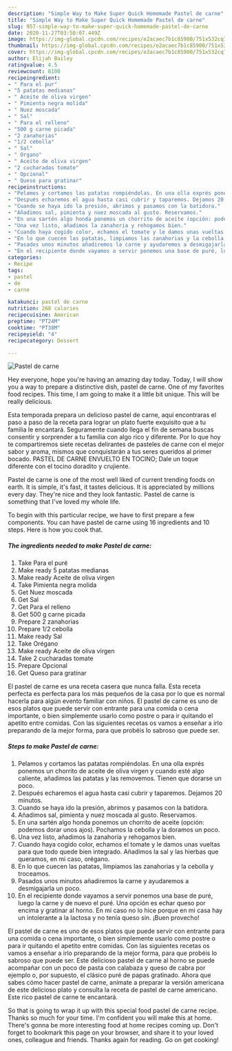 ```yaml
---
description: "Simple Way to Make Super Quick Homemade Pastel de carne"
title: "Simple Way to Make Super Quick Homemade Pastel de carne"
slug: 957-simple-way-to-make-super-quick-homemade-pastel-de-carne
date: 2020-11-27T03:50:07.449Z
image: https://img-global.cpcdn.com/recipes/e2acaec7b1c85900/751x532cq70/pastel-de-carne-foto-principal.jpg
thumbnail: https://img-global.cpcdn.com/recipes/e2acaec7b1c85900/751x532cq70/pastel-de-carne-foto-principal.jpg
cover: https://img-global.cpcdn.com/recipes/e2acaec7b1c85900/751x532cq70/pastel-de-carne-foto-principal.jpg
author: Elijah Bailey
ratingvalue: 4.5
reviewcount: 8100
recipeingredient:
- " Para el pur"
- "5 patatas medianas"
- " Aceite de oliva virgen"
- " Pimienta negra molida"
- " Nuez moscada"
- " Sal"
- " Para el relleno"
- "500 g carne picada"
- "2 zanahorias"
- "1/2 cebolla"
- " Sal"
- " Organo"
- " Aceite de oliva virgen"
- "2 cucharadas tomate"
- " Opcional"
- " Queso para gratinar"
recipeinstructions:
- "Pelamos y cortamos las patatas rompiéndolas. En una olla exprés ponemos un chorrito de aceite de oliva virgen y cuando esté algo caliente, añadimos las patatas y las removemos. Tienen que dorarse un poco."
- "Después echaremos el agua hasta casi cubrir y taparemos. Dejamos 20 minutos."
- "Cuando se haya ido la presión, abrimos y pasamos con la batidora."
- "Añadimos sal, pimienta y nuez moscada al gusto. Reservamos."
- "En una sartén algo honda ponemos un chorrito de aceite (opción: podemos dorar unos ajos). Pochamos la cebolla y la doramos un poco."
- "Una vez listo, añadimos la zanahoria y rehogamos bien."
- "Cuando haya cogido color, echamos el tomate y le damos unas vueltas para que todo quede bien integrado. Añadimos la sal y las hierbas que queramos, en mi caso, orégano."
- "En lo que cuecen las patatas, limpiamos las zanahorias y la cebolla y troceamos."
- "Pasados unos minutos añadiremos la carne y ayudaremos a desmigajarla un poco."
- "En el recipiente donde vayamos a servir ponemos una base de puré, luego la carne y de nuevo el puré. Una opción es echar queso por encima y gratinar al horno. En mi caso no lo hice porque en mi casa hay un intolerante a la lactosa y no tenía queso sin. ¡Buen provecho!"
categories:
- Recipe
tags:
- pastel
- de
- carne

katakunci: pastel de carne 
nutrition: 268 calories
recipecuisine: American
preptime: "PT24M"
cooktime: "PT38M"
recipeyield: "4"
recipecategory: Dessert

---
```



![Pastel de carne](https://img-global.cpcdn.com/recipes/e2acaec7b1c85900/751x532cq70/pastel-de-carne-foto-principal.jpg)

Hey everyone, hope you're having an amazing day today. Today, I will show you a way to prepare a distinctive dish, pastel de carne. One of my favorites food recipes. This time, I am going to make it a little bit unique. This will be really delicious.

Esta temporada prepara un delicioso pastel de carne, aquí encontraras el paso a paso de la receta para lograr un plato fuerte exquisito que a tu familia le encantará. Seguramente cuando llega el fin de semana buscas consentir y sorprender a tu familia con algo rico y diferente. Por lo que hoy te compartiremos siete recetas delirantes de pasteles de carne con el mejor sabor y aroma, mismos que conquistarán a tus seres queridos al primer bocado. PASTEL DE CARNE ENVUELTO EN TOCINO; Dale un toque diferente con el tocino doradito y crujiente.

Pastel de carne is one of the most well liked of current trending foods on earth. It is simple, it's fast, it tastes delicious. It is appreciated by millions every day. They're nice and they look fantastic. Pastel de carne is something that I've loved my whole life.


To begin with this particular recipe, we have to first prepare a few components. You can have pastel de carne using 16 ingredients and 10 steps. Here is how you cook that.

<!--inarticleads1-->

##### The ingredients needed to make Pastel de carne:

1. Take  Para el puré
1. Make ready 5 patatas medianas
1. Make ready  Aceite de oliva virgen
1. Take  Pimienta negra molida
1. Get  Nuez moscada
1. Get  Sal
1. Get  Para el relleno
1. Get 500 g carne picada
1. Prepare 2 zanahorias
1. Prepare 1/2 cebolla
1. Make ready  Sal
1. Take  Orégano
1. Make ready  Aceite de oliva virgen
1. Take 2 cucharadas tomate
1. Prepare  Opcional
1. Get  Queso para gratinar


El pastel de carne es una receta casera que nunca falla. Esta receta perfecta es perfecta para los más pequeños de la casa por lo que es normal hacerla para algún evento familiar con niños. El pastel de carne es uno de esos platos que puede servir con entrante para una comida o cena importante, o bien simplemente usarlo como postre o para ir quitando el apetito entre comidas. Con las siguientes recetas os vamos a enseñar a irlo preparando de la mejor forma, para que probéis lo sabroso que puede ser. 

<!--inarticleads2-->

##### Steps to make Pastel de carne:

1. Pelamos y cortamos las patatas rompiéndolas. En una olla exprés ponemos un chorrito de aceite de oliva virgen y cuando esté algo caliente, añadimos las patatas y las removemos. Tienen que dorarse un poco.
1. Después echaremos el agua hasta casi cubrir y taparemos. Dejamos 20 minutos.
1. Cuando se haya ido la presión, abrimos y pasamos con la batidora.
1. Añadimos sal, pimienta y nuez moscada al gusto. Reservamos.
1. En una sartén algo honda ponemos un chorrito de aceite (opción: podemos dorar unos ajos). Pochamos la cebolla y la doramos un poco.
1. Una vez listo, añadimos la zanahoria y rehogamos bien.
1. Cuando haya cogido color, echamos el tomate y le damos unas vueltas para que todo quede bien integrado. Añadimos la sal y las hierbas que queramos, en mi caso, orégano.
1. En lo que cuecen las patatas, limpiamos las zanahorias y la cebolla y troceamos.
1. Pasados unos minutos añadiremos la carne y ayudaremos a desmigajarla un poco.
1. En el recipiente donde vayamos a servir ponemos una base de puré, luego la carne y de nuevo el puré. Una opción es echar queso por encima y gratinar al horno. En mi caso no lo hice porque en mi casa hay un intolerante a la lactosa y no tenía queso sin. ¡Buen provecho!


El pastel de carne es uno de esos platos que puede servir con entrante para una comida o cena importante, o bien simplemente usarlo como postre o para ir quitando el apetito entre comidas. Con las siguientes recetas os vamos a enseñar a irlo preparando de la mejor forma, para que probéis lo sabroso que puede ser. Este delicioso pastel de carne al horno se puede acompañar con un poco de pasta con calabaza y queso de cabra por ejemplo o, por supuesto, el clásico puré de papas gratinado. Ahora que sabes cómo hacer pastel de carne, anímate a preparar la versión americana de este delicioso plato y consulta la receta de pastel de carne americano. Este rico pastel de carne te encantará. 

So that is going to wrap it up with this special food pastel de carne recipe. Thanks so much for your time. I'm confident you will make this at home. There's gonna be more interesting food at home recipes coming up. Don't forget to bookmark this page on your browser, and share it to your loved ones, colleague and friends. Thanks again for reading. Go on get cooking!
